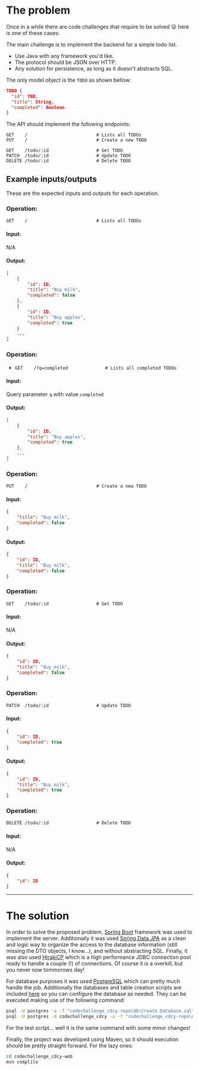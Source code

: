 # The problem
Once in a while there are code challenges that require to be solved 😜 here is one of these cases:

The main challenge is to implement the backend for a simple todo list.
* Use Java with any framework you'd like.
* The protocol should be JSON over HTTP.
* Any solution for persistence, as long as it doesn't abstracts SQL.

The only model object is the `TODO` as shown bellow:
```json
TODO {
  "id": TBD,
  "title": String,
  "completed": Boolean
}
```

The API should implement the following endpoints:
```
GET    /                          # Lists all TODOs
PUT    /                          # Create a new TODO

GET    /todo/:id                  # Get TODO
PATCH  /todo/:id                  # Update TODO
DELETE /todo/:id                  # Delete TODO
```

## Example inputs/outputs
These are the expected inputs and outputs for each operation.

### Operation:
`GET    /                          # Lists all TODOs`
#### Input:
N/A
#### Output:
```json
[
	{
		"id": ID,
		"title": "Buy milk",
		"completed": false
	},
	{
		"id": ID,
		"title": "Buy apples",
		"completed": true
	}
	...
]
```

### Operation:
* `GET    /?q=completed              # Lists all completed TODOs`
#### Input:
Query parameter `q` with value `completed`
#### Output:
```json
[
	{
		"id": ID,
		"title": "Buy apples",
		"completed": true
	},
	...
]
```

### Operation:
`PUT    /                          # Create a new TODO`
#### Input:
```json
{
	"title": "Buy milk",
	"completed": false
}
```
#### Output:
```json
{
	"id": ID,
	"title": "Buy milk",
	"completed": false
}
```

### Operation:
`GET    /todo/:id                  # Get TODO`
#### Input:
N/A
#### Output:
```json
{
	"id": ID,
	"title": "Buy milk",
	"completed": false
}
```

### Operation:
`PATCH  /todo/:id                  # Update TODO`
#### Input:
```json
{
	"id": ID,
	"completed": true
}
```
#### Output:
```json
{
	"id": ID,
	"title": "Buy milk",
	"completed": true
}
```

### Operation:
`DELETE /todo/:id                  # Delete TODO`
#### Input:
N/A
#### Output:
```json
{
	"id": ID
}
```
---
# The solution
In order to solve the proposed problem, [Spring Boot](http://spring.io/projects/spring-boot) framework was used to implement the server. Additionally it was used [Spring Data JPA](https://projects.spring.io/spring-data-jpa/) as a clean and logic way to organize the access to the database information (still missing the DTO objects, I know...), and without abstracting SQL. Finally, it was also used [HirakiCP](https://github.com/brettwooldridge/HikariCP) which is a high performance JDBC connection pool ready to handle a couple (!) of connections. Of course it is a overkill, but you never now tommorows day!

For database purposes it was used [PostgreSQL](https://www.postgresql.org) which can pretty much handle the job. Additionally the databases and table creation scripts are included [here](codechallenge_cdcy/tree/master/codechallenge_cdcy-repo/db) so you can configure the database as needed. They can be executed making use of the following command:
```sh
psql -U postgres -a -f "codechallenge_cdcy-repo\db\Create Database.sql"
psql -U postgres -d codechallenge_cdcy -a -f "codechallenge_cdcy-repo\db\Create Database.sql"
```
For the test script... well it is the same command with some minor changes!

Finally, the project was developed using Maven, so it should execution should be pretty straight forward.
For the lazy ones:
```sh
cd codechallenge_cdcy-web
mvn complile
```
